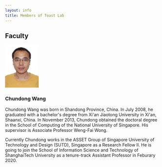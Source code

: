 ```yaml
---
layout: info
title: Members of Toast Lab
---
```

<h2>Faculty</h2>
<div class="news-row-left"><img src="./photos/wangc.jpg" height="140" alt="" /></div>
<div class="news-row-right2" id="prof">
<h3>Chundong Wang</h3>
<p>Chundong Wang was born in Shandong Province, China. In July 2008, he graduated with a bachelor's degree from Xi'an Jiaotong University in Xi'an, Shaanxi, China. In November 2013, Chundong obtained the doctoral degree in the School of Computing of the National University of Singapore. His supervisor is Associate Professor Weng-Fai Wong.

Currently Chundong works in the ASSET Group of Singapore University of Technology and Design (SUTD), Singapore as a Research Fellow II. He is going to join the School of Information Science and Technology of ShanghaiTech University as a tenure-track Assistant Professor in Feburary 2020.
</p>
</div>
<div class="clear"></div>
